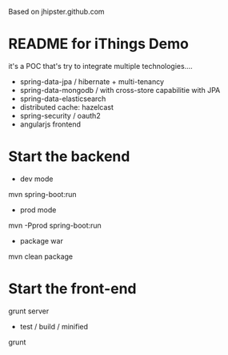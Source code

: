 
Based on jhipster.github.com


README for iThings Demo
==========================

it's a POC that's try to integrate multiple technologies....

* spring-data-jpa / hibernate + multi-tenancy
* spring-data-mongodb / with cross-store capabilitie with JPA
* spring-data-elasticsearch
* distributed cache: hazelcast
* spring-security / oauth2
* angularjs frontend


Start the backend
=================

* dev mode

mvn spring-boot:run

* prod mode

mvn -Pprod spring-boot:run

* package war

mvn clean package


Start the front-end
===================

grunt server

*  test / build / minified

grunt

